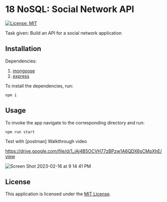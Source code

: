 # 18 NoSQL: Social Network API
[![License: MIT](https://img.shields.io/badge/License-MIT-yellow.svg)](https://opensource.org/licenses/MIT)

Task given: Build an API for a social network application 


## Installation
Dependencies:
  1.  [mongoose](https://www.npmjs.com/package/mongoose)
  2.  [express](https://www.npmjs.com/package/express)

To install the dependencies, run:
```
npm i
```

## Usage
To invoke the app navigate to the corresponding directory and run:
```
npm run start
```  
Test with [postman]
Walkthrough video 

https://drive.google.com/file/d/1_iAj4B5OCVH77zBPzw1A6QDX6sCMpXhE/view

![Screen Shot 2023-02-16 at 9 14 41 PM](https://user-images.githubusercontent.com/104470467/219532486-a67f6d8b-3568-4f97-b03d-a548356fc565.png)


## License
This application is licensed under the [MIT License](https://opensource.org/licenses/MIT).
